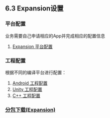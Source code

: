 ## 6.3 Expansion设置


### 平台配置

业务需要自己申请相应的App并完成相应的配置信息

1. [Expansion 平台配置](Expansion/developer.md)

### 工程配置
根据不同的编译平台进行配置：

1. [Android 工程配置](Expansion/android.md)
2. [Unity 工程配置](Expansion/unity.md)
3. [C++ 工程配置](Expansion/cpp.md) 

### [分包下载(Expansion)](../../Unity/Module/obb.md)